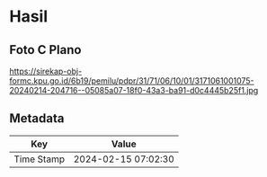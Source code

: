 # Hasil

## Foto C Plano

https://sirekap-obj-formc.kpu.go.id/6b19/pemilu/pdpr/31/71/06/10/01/3171061001075-20240214-204716--05085a07-18f0-43a3-ba91-d0c4445b25f1.jpg


## Metadata

| Key        | Value               |
| ---------- | ------------------- |
| Time Stamp | 2024-02-15 07:02:30 |



